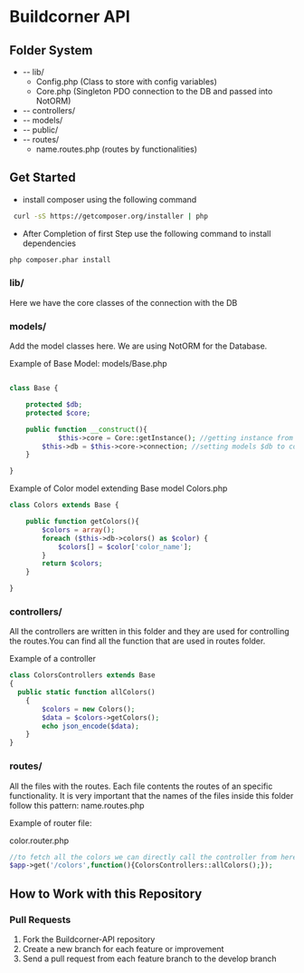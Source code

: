 Buildcorner API
=======


Folder System
---------------
* -- lib/
    * Config.php (Class to store with config variables)
    * Core.php (Singleton PDO connection to the DB and passed into NotORM)
* -- controllers/
* -- models/
* -- public/
* -- routes/
	* name.routes.php (routes by functionalities)


Get Started
--------------
* install composer using the following command
```sh
 curl -sS https://getcomposer.org/installer | php
```
* After Completion of first Step use the following command to install dependencies
```sh
php composer.phar install
```


### lib/

Here we have the core classes of the connection with the DB

### models/

Add the model classes here.
We are using NotORM for the Database.

Example of Base Model:
models/Base.php

```php

class Base {

    protected $db;
    protected $core;

    public function __construct(){
		    $this->core = Core::getInstance(); //getting instance from core
        $this->db = $this->core->connection; //setting models $db to connection with database and use NOTORM
    }

}

```

Example of Color model extending Base model
Colors.php

```php
class Colors extends Base {

	public function getColors(){
		$colors = array();
		foreach ($this->db->colors() as $color) {
			$colors[] = $color['color_name'];
		}
		return $colors;
	}

}
```

### controllers/
All the controllers are written in this folder and they are used for controlling the routes.You can find all the function that are used in routes folder.

Example of a controller
```php
class ColorsControllers extends Base
{
  public static function allColors()
    {
        $colors = new Colors();
        $data = $colors->getColors();
        echo json_encode($data);
    }
}
```
### routes/

All the files with the routes. Each file contents the routes of an specific functionality.
It is very important that the names of the files inside this folder follow this pattern: name.routes.php

Example of router file:

color.router.php

```php
//to fetch all the colors we can directly call the controller from here
$app->get('/colors',function(){ColorsControllers::allColors();});
```


How to Work with this Repository
-----------------
### Pull Requests

1. Fork the Buildcorner-API repository
2. Create a new branch for each feature or improvement
3. Send a pull request from each feature branch to the develop branch

